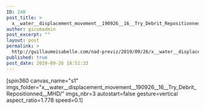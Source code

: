 ```yaml
---
ID: 248
post_title: >
  x__water__displacement_movement__190926__16__Try_Debrit_Repositionned.project
author: gicomadmin
post_excerpt: ""
layout: post
permalink: >
  http://guillaumeisabelle.com/nad-previz/2019/09/26/x__water__displacement_movement__190926__16__try_debrit_repositionned-project/
published: true
post_date: 2019-09-26 18:51:33
---
```

<!-- wp:block-lab/stc-vision-block {"vision":"Composition I love that could be used as proof of concept for photogrammetry for visualizing","mmotacceptable":true,"mmottrend":"Getting better","mmotanalyze":"Great photo resolution gives great object for creatingnNo editing of the model","mmotplan":"Repeat and observe and document even more","mmotfeedback":"add to schedule"} /-->

<!-- wp:paragraph -->

[spin360 canvas_name="s1" imgs_folder="x\_\_water\_\_displacement_movement\_\_190926\_\_16\_\_Try_Debrit_Repositionned\_\_MHD/" imgs_nbr=3 autostart=false gesture=vertical aspect_ratio=1.778 speed=0.1]

<!-- /wp:paragraph -->

<!-- wp:block-lab/mmot {"mmotacceptable":true,"mmottrend":"Getting better","mmotanalyze":"Acted quick, ngave myself short timeframe for photogrammetryn","mmotplan":"Shooting in 10 min is ok.nA bit more angle on top and side might have been good","mmotfeedback":"do 3 like these before october 22"} /-->



<!-- wp:image {"id":249} --><figure class="wp-block-image"> 

<img src="http://guillaumeisabelle.com/nad-previz/wp-content/uploads/sites/19/2019/09/image-41.png" alt="" class="wp-image-249" /></figure> 

<!-- /wp:image -->





<!-- wp:image {"id":250} --><figure class="wp-block-image"> 

<img src="http://guillaumeisabelle.com/nad-previz/wp-content/uploads/sites/19/2019/09/image-42.png" alt="" class="wp-image-250" /></figure> 

<!-- /wp:image -->





<!-- wp:image {"id":251} --><figure class="wp-block-image"> 

<img src="http://guillaumeisabelle.com/nad-previz/wp-content/uploads/sites/19/2019/09/image-43.png" alt="" class="wp-image-251" /></figure> 

<!-- /wp:image -->



<!-- wp:block-lab/stc-vision-block {"vision":"-@STCGoal Quick experimentation to photogrammetrize a place that has great resolution point and put that model in the concept art.  The whole desired pipeline timeframe is less than 60 min."} /-->